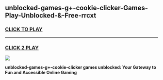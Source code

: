 
## unblocked-games-g+-cookie-clicker-Games-Play-Unblocked-&-Free-rrcxt
<h3>
<a href="https://premium76.site?title=unblocked-games-g+-cookie-clicker&ref=24A">CLICK TO PLAY</a></h3>
<hr>

<h3>
<a href="https://premium76.site?title=unblocked-games-g+-cookie-clicker&ref=24A">CLICK 2 PLAY</a>
  
</h3>

<a href="https://premium76.site?title=unblocked-games-g+-cookie-clicker&ref=24A"><img src="https://clearcache.store/games.png"></a>


**unblocked-games-g+-cookie-clicker games unblocked: Your Gateway to Fun and Accessible Online Gaming**
